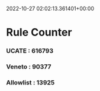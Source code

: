 2022-10-27 02:02:13.361401+00:00
# Rule Counter 
 ### UCATE : 616793

 ### Veneto : 90377

 ### Allowlist : 13925